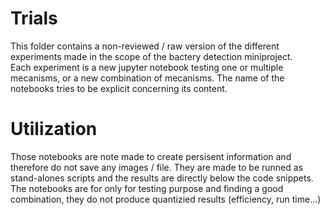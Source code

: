 # Trials

This folder contains a non-reviewed / raw version of the different experiments made in the scope of the bactery detection miniproject. \
Each experiment is a new jupyter notebook testing one or multiple mecanisms, or a new combination of mecanisms. The name of the notebooks tries to be explicit concerning its content.

# Utilization

Those notebooks are note made to create persisent information and therefore do not save any images / file. They are made to be runned as stand-alones scripts and the results are directly below the code snippets.\
The notebooks are for only for testing purpose and finding a good combination, they do not produce quantizied results (efficiency, run time...)